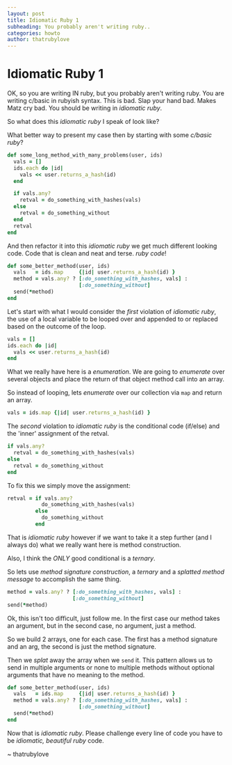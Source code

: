 ```yaml
---
layout: post
title: Idiomatic Ruby 1
subheading: You probably aren't writing ruby..
categories: howto
author: thatrubylove
---
```


# Idiomatic Ruby 1

OK, so you are writing IN ruby, but you probably aren't writing ruby.
You are writing c/basic in rubyish syntax. This is bad. Slap your hand
bad. Makes Matz cry bad. You should be writing in *idiomatic ruby*.

So what does this *idiomatic ruby* I speak of look like? 

What better way to present my case then by starting with some *c/basic ruby*?

```ruby
def some_long_method_with_many_problems(user, ids)
  vals = []
  ids.each do |id|
    vals << user.returns_a_hash(id)
  end

  if vals.any?
    retval = do_something_with_hashes(vals)
  else
    retval = do_something_without
  end
  retval
end
```

And then refactor it into this *idiomatic ruby* we get much different looking code. Code that is clean and neat and terse. *ruby code*!

```ruby
def some_better_method(user, ids)
  vals   = ids.map     {|id| user.returns_a_hash(id) }
  method = vals.any? ? [:do_something_with_hashes, vals] :
                       [:do_something_without]
  send(*method)
end
```

Let's start with what I would consider the *first* violation of *idiomatic ruby*, the use of a local variable to be looped over and appended to or replaced based on the outcome of the loop.

```ruby
vals = []
ids.each do |id|
  vals << user.returns_a_hash(id)
end
```

What we really have here is a *enumeration*. We are going to *enumerate* over several objects and place the return of that object method call into an array.

So instead of looping, lets *enumerate* over our collection via ```map``` and return an array.

```ruby
vals = ids.map {|id| user.returns_a_hash(id) }
```

The *second* violation to *idiomatic ruby* is the conditional code (if/else) and the 'inner' assignment of the retval.

```ruby
if vals.any?
  retval = do_something_with_hashes(vals)
else
  retval = do_something_without
end
```

To fix this we simply move the assignment:

```ruby
retval = if vals.any?
           do_something_with_hashes(vals)
         else
           do_something_without
         end
```

That is *idiomatic ruby* however if we want to take it a step further (and I always do) what we really want here is method construction. 

Also, I think the *ONLY* good conditional is a *ternary*.

So lets use *method signature construction*, a *ternary* and a *splatted method message* to accomplish the same thing.

```ruby
method = vals.any? ? [:do_something_with_hashes, vals] :
                     [:do_something_without]
send(*method)
```

Ok, this isn't too difficult, just follow me. In the first case our method takes an argument, but in the second case, no argument, just a method. 

So we build 2 arrays, one for each case. The first has a method signature and an arg, the second is just the method signature.

Then we *splat* away the array when we ```send``` it. This pattern allows us to send in multiple arguments or none to multiple methods without optional arguments that have no meaning to the method.

```ruby
def some_better_method(user, ids)
  vals   = ids.map     {|id| user.returns_a_hash(id) }
  method = vals.any? ? [:do_something_with_hashes, vals] :
                       [:do_something_without]
  send(*method)
end
```

Now that is *idiomatic ruby*. Please challenge every line of code you have to be *idiomatic, beautiful ruby* code.

~ thatrubylove

